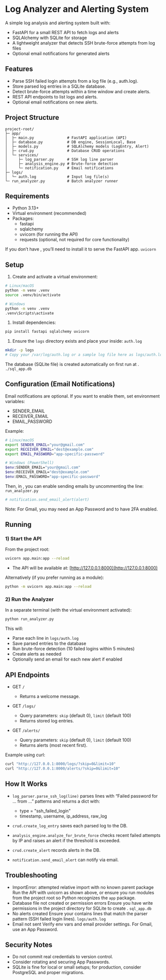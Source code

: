# Log Analyzer and Alerting System
A simple log analysis and alerting system built with:
- FastAPI for a small REST API to fetch logs and alerts
- SQLAlchemy with SQLite for storage
- A lightweight analyzer that detects SSH brute-force attempts from log files
- Optional email notifications for generated alerts

## Features
- Parse SSH failed login attempts from a log file (e.g., auth.log).
- Store parsed log entries in a SQLite database.
- Detect brute-force attempts within a time window and create alerts.
- REST API endpoints to list logs and alerts.
- Optional email notifications on new alerts.

## Project Structure
``` 
project-root/
├─ app/
│  ├─ main.py               # FastAPI application (API)
│  ├─ database.py           # DB engine, SessionLocal, Base
│  ├─ models.py             # SQLAlchemy models (LogEntry, Alert)
│  ├─ crud.py               # Database CRUD operations
│  └─ services/
│     ├─ log_parser.py      # SSH log line parser
│     ├─ analysis_engine.py # Brute-force detection
│     └─ notification.py    # Email notifications
├─ logs/
│  └─ auth.log              # Input log file(s)
└─ run_analyzer.py          # Batch analyzer runner
```
## Requirements
- Python 3.13+
- Virtual environment (recommended)
- Packages:
    - fastapi
    - sqlalchemy
    - uvicorn (for running the API)
    - requests (optional, not required for core functionality)

If you don’t have , you’ll need to install it to serve the FastAPI app. `uvicorn`
## Setup
1. Create and activate a virtual environment:
``` bash
# Linux/macOS
python -m venv .venv
source .venv/bin/activate

# Windows
python -m venv .venv
.venv\Scripts\activate
```
1. Install dependencies:
``` bash
pip install fastapi sqlalchemy uvicorn
```
1. Ensure the `logs` directory exists and place your inside: `auth.log`
``` bash
mkdir -p logs
# Copy your /var/log/auth.log or a sample log file here as logs/auth.log
```
The database (SQLite file) is created automatically on first run at . `./sql_app.db`
## Configuration (Email Notifications)
Email notifications are optional. If you want to enable them, set environment variables:
- SENDER_EMAIL
- RECEIVER_EMAIL
- EMAIL_PASSWORD

Example:
``` bash
# Linux/macOS
export SENDER_EMAIL="your@gmail.com"
export RECEIVER_EMAIL="dest@example.com"
export EMAIL_PASSWORD="app-specific-password"

# Windows (PowerShell)
$env:SENDER_EMAIL="your@gmail.com"
$env:RECEIVER_EMAIL="dest@example.com"
$env:EMAIL_PASSWORD="app-specific-password"
```
Then, in , you can enable sending emails by uncommenting the line: `run_analyzer.py`
``` python
# notification.send_email_alert(alert)
```
Note: For Gmail, you may need an App Password and to have 2FA enabled.
## Running
### 1) Start the API
From the project root:
``` bash
uvicorn app.main:app --reload
```
- The API will be available at: [http://127.0.0.1:8000](http://127.0.0.1:8000)

Alternatively (if you prefer running as a module):
``` bash
python -m uvicorn app.main:app --reload
```
### 2) Run the Analyzer
In a separate terminal (with the virtual environment activated):
``` bash
python run_analyzer.py
```
This will:
- Parse each line in `logs/auth.log`
- Save parsed entries to the database
- Run brute-force detection (10 failed logins within 5 minutes)
- Create alerts as needed
- Optionally send an email for each new alert if enabled

## API Endpoints
- GET `/`
    - Returns a welcome message.

- GET `/logs/`
    - Query parameters: `skip` (default 0), `limit` (default 100)
    - Returns stored log entries.

- GET `/alerts/`
    - Query parameters: `skip` (default 0), `limit` (default 100)
    - Returns alerts (most recent first).

Example using curl:
``` bash
curl "http://127.0.0.1:8000/logs/?skip=0&limit=10"
curl "http://127.0.0.1:8000/alerts/?skip=0&limit=10"
```
## How It Works
- `log_parser.parse_ssh_log(line)` parses lines with “Failed password for … from …” patterns and returns a dict with:
    - type = "ssh_failed_login"
    - timestamp, username, ip_address, raw_log

- `crud.create_log_entry` saves each parsed log to the DB.
- `analysis_engine.analyze_for_brute_force` checks recent failed attempts by IP and raises an alert if the threshold is exceeded.
- `crud.create_alert` records alerts in the DB.
- `notification.send_email_alert` can notify via email.

## Troubleshooting
- ImportError: attempted relative import with no known parent package
Run the API with uvicorn as shown above, or ensure you run modules from the project root so Python recognizes the `app` package.
- Database file not created or permission errors
Ensure you have write permissions in the project directory for SQLite to create . `sql_app.db`
- No alerts created
Ensure your contains lines that match the parser pattern (SSH failed login lines). `logs/auth.log`
- Email not sent
Verify env vars and email provider settings. For Gmail, use an App Password.

## Security Notes
- Do not commit real credentials to version control.
- Consider rotating and securing App Passwords.
- SQLite is fine for local or small setups; for production, consider PostgreSQL and proper migrations.
